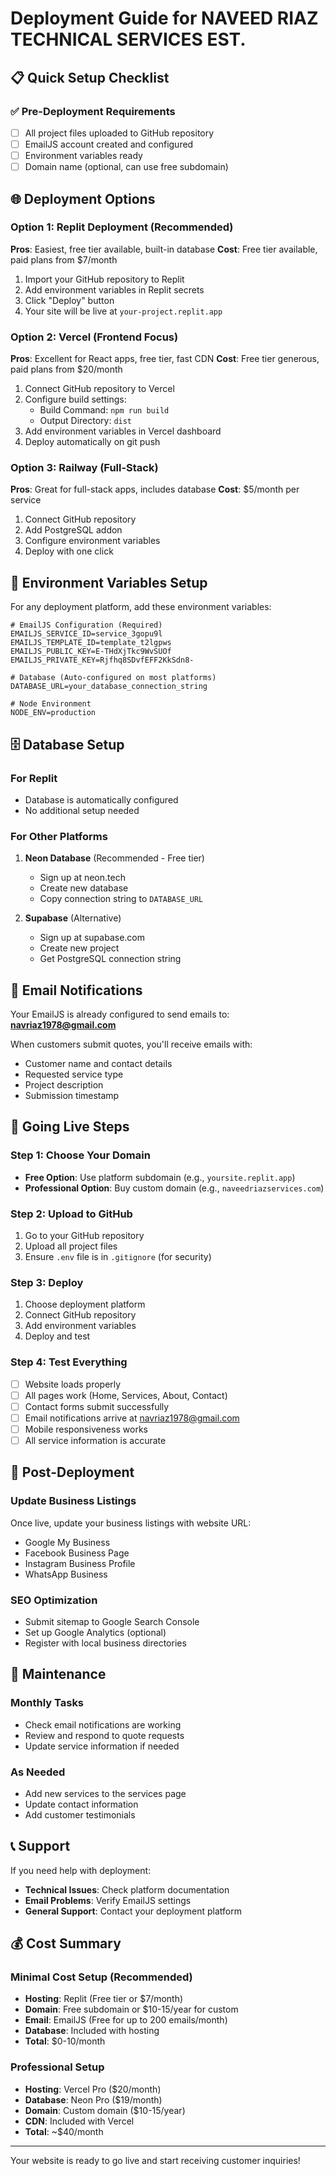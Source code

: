 # Deployment Guide for NAVEED RIAZ TECHNICAL SERVICES EST.

## 📋 Quick Setup Checklist

### ✅ Pre-Deployment Requirements
- [ ] All project files uploaded to GitHub repository
- [ ] EmailJS account created and configured
- [ ] Environment variables ready
- [ ] Domain name (optional, can use free subdomain)

## 🌐 Deployment Options

### Option 1: Replit Deployment (Recommended)
**Pros**: Easiest, free tier available, built-in database
**Cost**: Free tier available, paid plans from $7/month

1. Import your GitHub repository to Replit
2. Add environment variables in Replit secrets
3. Click "Deploy" button
4. Your site will be live at `your-project.replit.app`

### Option 2: Vercel (Frontend Focus)
**Pros**: Excellent for React apps, free tier, fast CDN
**Cost**: Free tier generous, paid plans from $20/month

1. Connect GitHub repository to Vercel
2. Configure build settings:
   - Build Command: `npm run build`
   - Output Directory: `dist`
3. Add environment variables in Vercel dashboard
4. Deploy automatically on git push

### Option 3: Railway (Full-Stack)
**Pros**: Great for full-stack apps, includes database
**Cost**: $5/month per service

1. Connect GitHub repository
2. Add PostgreSQL addon
3. Configure environment variables
4. Deploy with one click

## 🔧 Environment Variables Setup

For any deployment platform, add these environment variables:

```env
# EmailJS Configuration (Required)
EMAILJS_SERVICE_ID=service_3gopu9l
EMAILJS_TEMPLATE_ID=template_t2lgpws
EMAILJS_PUBLIC_KEY=E-THdXjTkc9WvSUOf
EMAILJS_PRIVATE_KEY=Rjfhq8SDvfEFF2KkSdn8-

# Database (Auto-configured on most platforms)
DATABASE_URL=your_database_connection_string

# Node Environment
NODE_ENV=production
```

## 🗄️ Database Setup

### For Replit
- Database is automatically configured
- No additional setup needed

### For Other Platforms
1. **Neon Database** (Recommended - Free tier)
   - Sign up at neon.tech
   - Create new database
   - Copy connection string to `DATABASE_URL`

2. **Supabase** (Alternative)
   - Sign up at supabase.com
   - Create new project
   - Get PostgreSQL connection string

## 📧 Email Notifications

Your EmailJS is already configured to send emails to: **navriaz1978@gmail.com**

When customers submit quotes, you'll receive emails with:
- Customer name and contact details
- Requested service type
- Project description
- Submission timestamp

## 🚀 Going Live Steps

### Step 1: Choose Your Domain
- **Free Option**: Use platform subdomain (e.g., `yoursite.replit.app`)
- **Professional Option**: Buy custom domain (e.g., `naveedriazservices.com`)

### Step 2: Upload to GitHub
1. Go to your GitHub repository
2. Upload all project files
3. Ensure `.env` file is in `.gitignore` (for security)

### Step 3: Deploy
1. Choose deployment platform
2. Connect GitHub repository
3. Add environment variables
4. Deploy and test

### Step 4: Test Everything
- [ ] Website loads properly
- [ ] All pages work (Home, Services, About, Contact)
- [ ] Contact forms submit successfully
- [ ] Email notifications arrive at navriaz1978@gmail.com
- [ ] Mobile responsiveness works
- [ ] All service information is accurate

## 📱 Post-Deployment

### Update Business Listings
Once live, update your business listings with website URL:
- Google My Business
- Facebook Business Page
- Instagram Business Profile
- WhatsApp Business

### SEO Optimization
- Submit sitemap to Google Search Console
- Set up Google Analytics (optional)
- Register with local business directories

## 🔧 Maintenance

### Monthly Tasks
- Check email notifications are working
- Review and respond to quote requests
- Update service information if needed

### As Needed
- Add new services to the services page
- Update contact information
- Add customer testimonials

## 📞 Support

If you need help with deployment:
- **Technical Issues**: Check platform documentation
- **Email Problems**: Verify EmailJS settings
- **General Support**: Contact your deployment platform

## 💰 Cost Summary

### Minimal Cost Setup (Recommended)
- **Hosting**: Replit (Free tier or $7/month)
- **Domain**: Free subdomain or $10-15/year for custom
- **Email**: EmailJS (Free for up to 200 emails/month)
- **Database**: Included with hosting
- **Total**: $0-10/month

### Professional Setup
- **Hosting**: Vercel Pro ($20/month)
- **Database**: Neon Pro ($19/month)
- **Domain**: Custom domain ($10-15/year)
- **CDN**: Included with Vercel
- **Total**: ~$40/month

---

Your website is ready to go live and start receiving customer inquiries!
